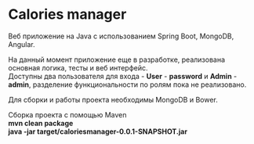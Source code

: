 # Calories manager

Веб приложение на Java с использованием Spring Boot, MongoDB, Angular.

На данный момент приложение еще в разработке, реализована основная логика, тесты и веб интерфейс.  
 Доступны два пользователя для входа - __User__ - __password__ и __Admin__ - __admin__, разделение функциональности по ролям пока не реализовано.   

Для сборки и работы проекта необходимы MongoDB и Bower.

Сборка проекта c помощью Maven  
__mvn clean package__  
__java -jar target/caloriesmanager-0.0.1-SNAPSHOT.jar__  

